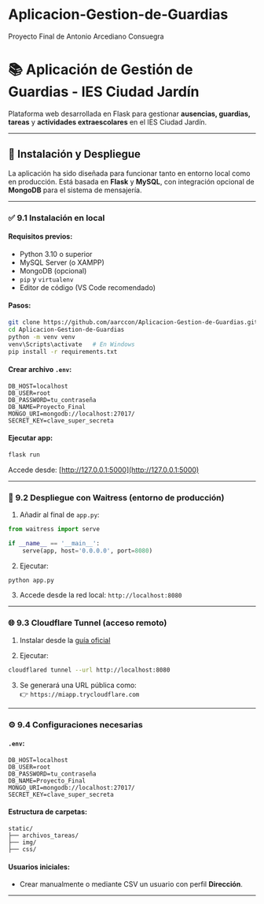 # Aplicacion-Gestion-de-Guardias
Proyecto Final de Antonio Arcediano Consuegra

# 📚 Aplicación de Gestión de Guardias - IES Ciudad Jardín

Plataforma web desarrollada en Flask para gestionar **ausencias, guardias, tareas** y **actividades extraescolares** en el IES Ciudad Jardín.

---

## 🚀 Instalación y Despliegue

La aplicación ha sido diseñada para funcionar tanto en entorno local como en producción. Está basada en **Flask** y **MySQL**, con integración opcional de **MongoDB** para el sistema de mensajería.

---

### ✅ 9.1 Instalación en local

#### Requisitos previos:
- Python 3.10 o superior  
- MySQL Server (o XAMPP)  
- MongoDB (opcional)  
- `pip` y `virtualenv`  
- Editor de código (VS Code recomendado)

#### Pasos:
```bash
git clone https://github.com/aarccon/Aplicacion-Gestion-de-Guardias.git
cd Aplicacion-Gestion-de-Guardias
python -m venv venv
venv\Scripts\activate   # En Windows
pip install -r requirements.txt
```

#### Crear archivo `.env`:
```env
DB_HOST=localhost
DB_USER=root
DB_PASSWORD=tu_contraseña
DB_NAME=Proyecto_Final
MONGO_URI=mongodb://localhost:27017/
SECRET_KEY=clave_super_secreta
```

#### Ejecutar app:
```bash
flask run
```
Accede desde: [http://127.0.0.1:5000](http://127.0.0.1:5000)

---

### 🔧 9.2 Despliegue con Waitress (entorno de producción)

1. Añadir al final de `app.py`:
```python
from waitress import serve

if __name__ == '__main__':
    serve(app, host='0.0.0.0', port=8080)
```

2. Ejecutar:
```bash
python app.py
```

3. Accede desde la red local: `http://localhost:8080`

---

### 🌐 9.3 Cloudflare Tunnel (acceso remoto)

1. Instalar desde la [guía oficial](https://developers.cloudflare.com/cloudflare-one/connections/connect-apps/install-and-setup/installation)

2. Ejecutar:
```bash
cloudflared tunnel --url http://localhost:8080
```

3. Se generará una URL pública como:  
👉 `https://miapp.trycloudflare.com`

---

### ⚙️ 9.4 Configuraciones necesarias

#### `.env`:
```env
DB_HOST=localhost
DB_USER=root
DB_PASSWORD=tu_contraseña
DB_NAME=Proyecto_Final
MONGO_URI=mongodb://localhost:27017/
SECRET_KEY=clave_super_secreta
```

#### Estructura de carpetas:
```
static/
├── archivos_tareas/
├── img/
├── css/
```

#### Usuarios iniciales:
- Crear manualmente o mediante CSV un usuario con perfil **Dirección**.

---